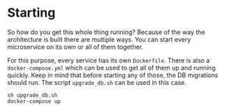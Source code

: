 # Starting

So how do you get this whole thing running?
Because of the way the architecture is built there are multiple ways. 
You can start every microservice on its own or all of them together. 

For this purpose, every service has its own `Dockerfile`. There is also a `docker-compose.yml` which can be used to get all of them
up and running quickly. Keep in mind that before starting any of those, the DB migrations should run.
The script `upgrade_db.sh` can be used in this case.

    sh upgrade_db.sh
    docker-compose up